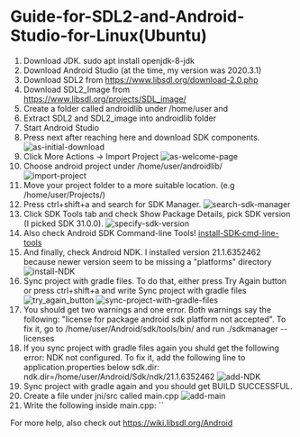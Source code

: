 # Guide-for-SDL2-and-Android-Studio-for-Linux(Ubuntu)

1) Download JDK. sudo apt install openjdk-8-jdk
2) Download Android Studio (at the time, my version was 2020.3.1)
3) Download SDL2 from https://www.libsdl.org/download-2.0.php
4) Download SDL2_Image from https://www.libsdl.org/projects/SDL_image/
5) Create a folder called androidlib under /home/user and
6) Extract SDL2 and SDL2_image into androidlib folder
7) Start Android Studio
8) Press next after reaching here and download SDK components.
![as-initial-download](https://user-images.githubusercontent.com/63605374/140167045-06e68ff3-8d30-428e-96be-2d374a1ec1ce.png)
9) Click More Actions -> Import Project
![as-welcome-page](https://user-images.githubusercontent.com/63605374/140644819-55a3dcd9-1d8e-450a-8cbe-c45a37d04c89.png)
10) Choose android project under /home/user/androidlib/                
![import-project](https://user-images.githubusercontent.com/63605374/140644823-0342f204-5807-4cda-8871-31d60f7039de.png)
11) Move your project folder to a more suitable location. (e.g /home/user/Projects/)
12) Press ctrl+shift+a and search for SDK Manager.
![search-sdk-manager](https://user-images.githubusercontent.com/63605374/141821433-91b35b70-95cd-4b39-b82f-7aa569559e8a.png)
13) Click SDK Tools tab and check Show Package Details, pick SDK version (I picked SDK 31.0.0).
![specify-sdk-version](https://user-images.githubusercontent.com/63605374/141822037-ffd152d9-af78-4e42-a22b-3fc0369221c1.png)
14) Also check Android SDK Command-line Tools!
[install-SDK-cmd-line-tools](https://user-images.githubusercontent.com/63605374/143089491-dfe8200b-69ed-4853-917c-88e316905eec.png)
15) And finally, check Android NDK. I installed version 21.1.6352462 because newer version seem to be missing a "platforms" directory
![install-NDK](https://user-images.githubusercontent.com/63605374/143092077-bf916904-0064-499c-86df-0f5439584113.png)
16) Sync project with gradle files. To do that, either press Try Again button or press ctrl+shift+a and write Sync project with gradle files
![try_again_button](https://user-images.githubusercontent.com/63605374/141829161-7c569803-9192-4c70-a934-83cde4614fa2.png)
![sync-project-with-gradle-files](https://user-images.githubusercontent.com/63605374/141829178-e3de73c4-f1cf-49a6-b313-d70c8f96f59c.png)
17) You should get two warnings and one error. Both warnings say the following: "license for package android sdk platform <version> not accepted". To fix it, go to /home/user/Android/sdk/tools/bin/ and run ./sdkmanager --licenses
18) If you sync project with gradle files again you shuld get the following error: NDK not configured. To fix it, add the following line to application.properties below sdk.dir: ndk.dir=/home/user/Android/Sdk/ndk/21.1.6352462
![add-NDK](https://user-images.githubusercontent.com/63605374/143287962-a44516d2-51de-45f6-8dc4-a502c97f369e.png)
19) Sync project with gradle again and you should get BUILD SUCCESSFUL.
20) Create a file under jni/src called main.cpp
![add-main](https://user-images.githubusercontent.com/63605374/143470114-4cda1784-f5b9-47f4-b314-6c6145d826f6.png)
21) Write the following inside main.cpp:
``

For more help, also check out https://wiki.libsdl.org/Android

